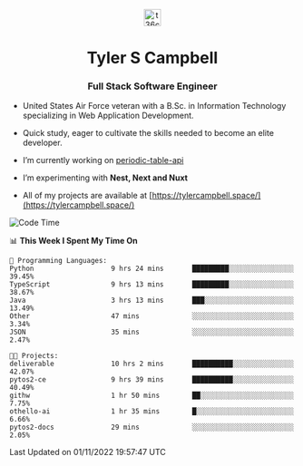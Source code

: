<p align="center">
<a href="https://www.linkedin.com/in/t36campbell" target="blank"><img align="center" src="https://ik.imagekit.io/t36campbell/Portfolio/linkedin.png.original_m8bbGgPh6.png" alt="t36campbell" height="30" width="30" /></a>
</p>
<h1 align="center">Tyler S Campbell</h1>
<h3 align="center">Full Stack Software Engineer</h3>

* United States Air Force veteran with a B.Sc. in Information Technology specializing in Web Application Development. 

* Quick study, eager to cultivate the skills needed to become an elite developer.

* I’m currently working on [periodic-table-api](https://github.com/t36campbell/periodic-table-api)

* I’m experimenting with **Nest, Next and Nuxt**

* All of my projects are available at [https://tylercampbell.space/](https://tylercampbell.space/)

<!--START_SECTION:waka-->
![Code Time](http://img.shields.io/badge/Code%20Time-1%2C964%20hrs%202%20mins-blue)

📊 **This Week I Spent My Time On** 

```text
💬 Programming Languages: 
Python                   9 hrs 24 mins       █████████░░░░░░░░░░░░░░░░   39.45% 
TypeScript               9 hrs 13 mins       █████████░░░░░░░░░░░░░░░░   38.67% 
Java                     3 hrs 13 mins       ███░░░░░░░░░░░░░░░░░░░░░░   13.49% 
Other                    47 mins             ░░░░░░░░░░░░░░░░░░░░░░░░░   3.34% 
JSON                     35 mins             ░░░░░░░░░░░░░░░░░░░░░░░░░   2.47%

🐱‍💻 Projects: 
deliverable              10 hrs 2 mins       ██████████░░░░░░░░░░░░░░░   42.07% 
pytos2-ce                9 hrs 39 mins       ██████████░░░░░░░░░░░░░░░   40.49% 
githw                    1 hr 50 mins        ██░░░░░░░░░░░░░░░░░░░░░░░   7.75% 
othello-ai               1 hr 35 mins        █░░░░░░░░░░░░░░░░░░░░░░░░   6.66% 
pytos2-docs              29 mins             ░░░░░░░░░░░░░░░░░░░░░░░░░   2.05%

```


 Last Updated on 01/11/2022 19:57:47 UTC
<!--END_SECTION:waka-->
